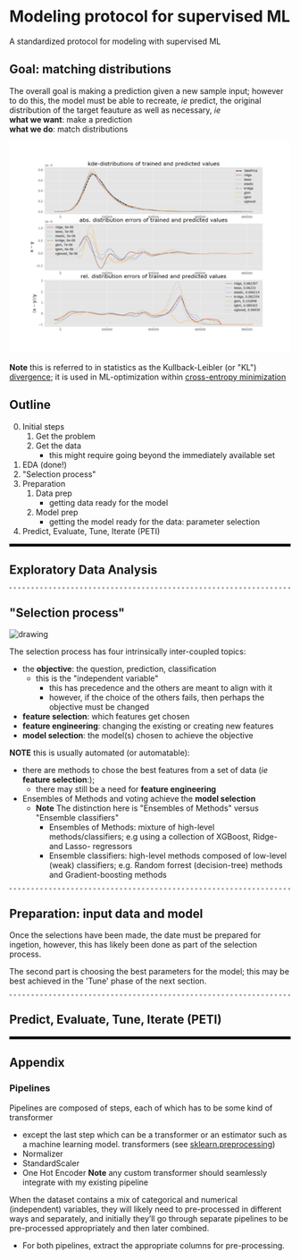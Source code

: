 # Modeling protocol for supervised ML

A standardized protocol for modeling with supervised ML

## Goal: matching distributions

The overall goal is making a prediction given a new sample input; however to do this, the model must be able to recreate, _ie_ predict, the original distribution of the target feauture as well as necessary, _ie_<br/>
**what we want**: make a prediction <br/>
**what we do**: match distributions

<img src="figures/predicted_distribution_comparisons.png" alt="drawing" width="700"/>

**Note** this is referred to in statistics as the Kullback-Leibler (or "KL") [divergence](https://en.wikipedia.org/wiki/Kullback%E2%80%93Leibler_divergence); it is used in ML-optimization within [cross-entropy minimization](https://en.wikipedia.org/wiki/Cross_entropy#Cross-entropy_minimization)

## Outline

0. Initial steps
    1. Get the problem
    2. Get the data
        * this might require going beyond the immediately available set
1. EDA (done!)
2. "Selection process"
3. Preparation
    1. Data prep
        * getting data ready for the model
    2. Model prep
        * getting the model ready for the data: parameter selection
4. Predict, Evaluate, Tune, Iterate (PETI)

<hr style="border: 4px solid #000000; border-style: solid none none; color: #0; background-color: #0;"/>

## Exploratory Data Analysis

<hr style="border: 4px dotted #aaaaaa; border-style: none none dotted; color: #fff; background-color: #fff;"/>

## "Selection process"

<img src="../extras/figures/selection_process_ML_triangle.png" alt="drawing" width="700"/>

The selection process has four intrinsically inter-coupled topics:
* the **objective**: the question, prediction, classification
    * this is the "independent variable"
        * this has precedence and the others are meant to align with it
        * however, if the choice of the others fails, then perhaps the objective must be changed
* **feature selection**: which features get chosen
* **feature engineering**: changing the existing or creating new features
* **model selection**: the model(s) chosen to achieve the objective

**NOTE** this is usually automated (or automatable):
* there are methods to chose the best features from a set of data (_ie_ **feature selection**:);
    * there may still be a need for **feature engineering**
* Ensembles of Methods and voting achieve the **model selection**
    * **Note** The distinction here is "Ensembles of Methods" versus "Ensemble classifiers"
        * Ensembles of Methods: mixture of high-level methods/classifiers; e.g using a collection of XGBoost, Ridge- and Lasso- regressors
        * Ensemble classifiers: high-level methods composed of low-level (weak) classifiers; e.g. Random forrest (decision-tree) methods and Gradient-boosting methods 
    
<hr style="border: 4px dotted #aaaaaa; border-style: none none dotted; color: #fff; background-color: #fff;"/>


## Preparation: input data and model
        
Once the selections have been made, the date must be prepared for ingetion, however, this has likely been done as part of the selection process.

The second part is choosing the best parameters for the model; this may be best achieved in the 'Tune' phase of the next section.

<hr style="border: 4px dotted #aaaaaa; border-style: none none dotted; color: #fff; background-color: #fff;"/>

## Predict, Evaluate, Tune, Iterate (PETI)

<hr style="border: 4px solid #000000; border-style: solid none none; color: #0; background-color: #0;"/>

## Appendix

### Pipelines

Pipelines are composed of steps, each of which has to be some kind of transformer 
* except the last step which can be a transformer or an estimator such as a machine learning model. 
transformers (see [sklearn.preprocessing](sklearn.preprocessing))
* Normalizer
* StandardScaler
* One Hot Encoder
**Note** any custom transformer should seamlessly integrate with my existing pipeline

When the dataset contains a mix of categorical and numerical (independent) variables, they will likely need to pre-processed in different ways and separately, and initially they’ll go through separate pipelines to be pre-processed appropriately and then later combined. 
* For both pipelines, extract the appropriate columns for pre-processing.